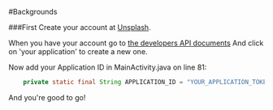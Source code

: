 #Backgrounds


###First
Create your account at [Unsplash](https://unsplash.com/join).

When you have your account go to [the developers API documents](https://unsplash.com/developers)
And click on 'your application' to create a new one.

Now add your Application ID in MainActivity.java on line 81:

```java
    private static final String APPLICATION_ID = "YOUR_APPLICATION_TOKEN_HERE";
```

And you're good to go!


